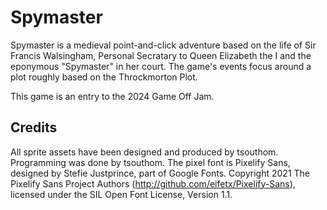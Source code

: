 # Spymaster

Spymaster is a medieval point-and-click adventure based on the life of Sir Francis Walsingham, Personal Secratary to Queen Elizabeth the I and the eponymous "Spymaster" in her court. The game's events focus around a plot roughly based on the Throckmorton Plot. 
  
This game is an entry to the 2024 Game Off Jam.

## Credits
All sprite assets have been designed and produced by tsouthom.
Programming was done by tsouthom.
The pixel font is Pixelify Sans, designed by Stefie Justprince, part of Google Fonts. Copyright 2021 The Pixelify Sans Project Authors (http://github.com/eifetx/Pixelify-Sans), licensed under the SIL Open Font License, Version 1.1. 
